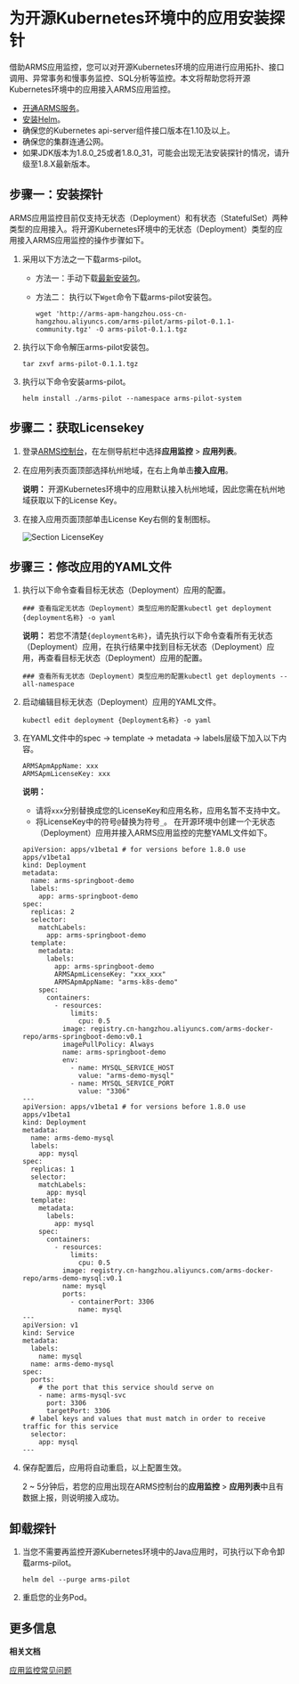 # 为开源Kubernetes环境中的应用安装探针

借助ARMS应用监控，您可以对开源Kubernetes环境的应用进行应用拓扑、接口调用、异常事务和慢事务监控、SQL分析等监控。本文将帮助您将开源Kubernetes环境中的应用接入ARMS应用监控。

-   [开通ARMS服务](/cn.zh-CN/快速入门/开通和升级ARMS.md)。
-   [安装Helm](https://helm.sh/docs/intro/install/)。
-   确保您的Kubernetes api-server组件接口版本在1.10及以上。
-   确保您的集群连通公网。
-   如果JDK版本为1.8.0\_25或者1.8.0\_31，可能会出现无法安装探针的情况，请升级至1.8.X最新版本。


## 步骤一：安装探针

ARMS应用监控目前仅支持无状态（Deployment）和有状态（StatefulSet）两种类型的应用接入。将开源Kubernetes环境中的无状态（Deployment）类型的应用接入ARMS应用监控的操作步骤如下。

1.  采用以下方法之一下载arms-pilot。

    -   方法一：手动下载[最新安装包](http://arms-apm-hangzhou.oss-cn-hangzhou.aliyuncs.com/arms-pilot/arms-pilot-0.1.1-community.tgz)。
    -   方法二： 执行以下`Wget`命令下载arms-pilot安装包。

        ```
        wget 'http://arms-apm-hangzhou.oss-cn-hangzhou.aliyuncs.com/arms-pilot/arms-pilot-0.1.1-community.tgz' -O arms-pilot-0.1.1.tgz                                
        ```

2.  执行以下命令解压arms-pilot安装包。

    ```
    tar zxvf arms-pilot-0.1.1.tgz                         
    ```

3.  执行以下命令安装arms-pilot。

    ```
    helm install ./arms-pilot --namespace arms-pilot-system                        
    ```


## 步骤二：获取Licensekey

1.  登录[ARMS控制台](https://arms.console.aliyun.com/#/home)，在左侧导航栏中选择**应用监控** \> **应用列表**。
2.  在应用列表页面顶部选择杭州地域，在右上角单击**接入应用**。

    **说明：** 开源Kubernetes环境中的应用默认接入杭州地域，因此您需在杭州地域获取以下的License Key。

3.  在接入应用页面顶部单击License Key右侧的复制图标。

    ![Section LicenseKey](https://static-aliyun-doc.oss-accelerate.aliyuncs.com/assets/img/zh-CN/4166600061/p45312.png)


## 步骤三：修改应用的YAML文件

1.  执行以下命令查看目标无状态（Deployment）应用的配置。

    ```
    ### 查看指定无状态（Deployment）类型应用的配置kubectl get deployment {deployment名称} -o yaml                            
    ```

    **说明：** 若您不清楚`{deployment名称}`，请先执行以下命令查看所有无状态（Deployment）应用，在执行结果中找到目标无状态（Deployment）应用，再查看目标无状态（Deployment）应用的配置。

    ```
    ### 查看所有无状态（Deployment）类型应用的配置kubectl get deployments --all-namespace                
    ```

2.  启动编辑目标无状态（Deployment）应用的YAML文件。

    ```
    kubectl edit deployment {Deployment名称} -o yaml                        
    ```

3.  在YAML文件中的spec -\> template -\> metadata -\> labels层级下加入以下内容。

    ```
    ARMSApmAppName: xxx
    ARMSApmLicenseKey: xxx                           
    ```

    **说明：**

    -   请将`xxx`分别替换成您的LicenseKey和应用名称，应用名暂不支持中文。
    -   将LicenseKey中的符号`@`替换为符号`_`。
    在开源环境中创建一个无状态（Deployment）应用并接入ARMS应用监控的完整YAML文件如下。

    ```
    apiVersion: apps/v1beta1 # for versions before 1.8.0 use apps/v1beta1
    kind: Deployment
    metadata:
      name: arms-springboot-demo
      labels:
        app: arms-springboot-demo
    spec:
      replicas: 2
      selector:
        matchLabels:
          app: arms-springboot-demo
      template:
        metadata:
          labels:
            app: arms-springboot-demo
            ARMSApmLicenseKey: "xxx_xxx"
            ARMSApmAppName: "arms-k8s-demo"
        spec:
          containers:
            - resources:
                limits:
                  cpu: 0.5
              image: registry.cn-hangzhou.aliyuncs.com/arms-docker-repo/arms-springboot-demo:v0.1
              imagePullPolicy: Always
              name: arms-springboot-demo
              env:
                - name: MYSQL_SERVICE_HOST
                  value: "arms-demo-mysql"
                - name: MYSQL_SERVICE_PORT
                  value: "3306"
    ---
    apiVersion: apps/v1beta1 # for versions before 1.8.0 use apps/v1beta1
    kind: Deployment
    metadata:
      name: arms-demo-mysql
      labels:
        app: mysql
    spec:
      replicas: 1
      selector:
        matchLabels:
          app: mysql
      template:
        metadata:
          labels:
            app: mysql
        spec:
          containers:
            - resources:
                limits:
                  cpu: 0.5
              image: registry.cn-hangzhou.aliyuncs.com/arms-docker-repo/arms-demo-mysql:v0.1
              name: mysql
              ports:
                - containerPort: 3306
                  name: mysql
    ---
    apiVersion: v1
    kind: Service
    metadata:
      labels:
        name: mysql
      name: arms-demo-mysql
    spec:
      ports:
        # the port that this service should serve on
        - name: arms-mysql-svc
          port: 3306
          targetPort: 3306
      # label keys and values that must match in order to receive traffic for this service
      selector:
        app: mysql
    ---
    ```

4.  保存配置后，应用将自动重启，以上配置生效。

    2 ~ 5分钟后，若您的应用出现在ARMS控制台的**应用监控** \> **应用列表**中且有数据上报，则说明接入成功。


## 卸载探针

1.  当您不需要再监控开源Kubernetes环境中的Java应用时，可执行以下命令卸载arms-pilot。

    ```
    helm del --purge arms-pilot
    ```

2.  重启您的业务Pod。


## 更多信息

**相关文档**  


[应用监控常见问题](/cn.zh-CN/应用监控/应用监控常见问题.md)

